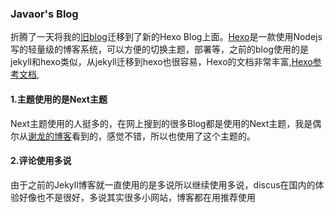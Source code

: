
### Javaor's Blog

折腾了一天将我的[旧blog](https://github.com/javaor/javaor.github.io-old)迁移到了新的Hexo Blog上面。[Hexo](https://hexo.io/)是一款使用Nodejs写的轻量级的博客系统，可以方便的切换主题，部署等，之前的blog使用的是jekyll和hexo类似，从jekyll迁移到hexo也很容易，Hexo的文档非常丰富,[Hexo参考文档](https://hexo.io/zh-cn/docs/),
#### 1.主题使用的是Next主题
Next主题使用的人挺多的，在网上搜到的很多Blog都是使用的Next主题，我是偶尔从[谢龙的博客](http://xielong.me/)看到的，感觉不错，所以也使用了这个主题的。
#### 2.评论使用多说
由于之前的Jekyll博客就一直使用的是多说所以继续使用多说，discus在国内的体验好像也不是很好，多说其实很多小网站，博客都在用推荐使用
